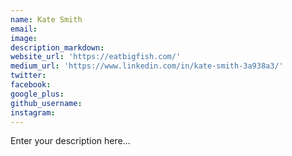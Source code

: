 ```yaml
---
name: Kate Smith
email:
image:
description_markdown:
website_url: 'https://eatbigfish.com/'
medium_url: 'https://www.linkedin.com/in/kate-smith-3a938a3/'
twitter:
facebook:
google_plus:
github_username:
instagram:
---
```


Enter your description here...
